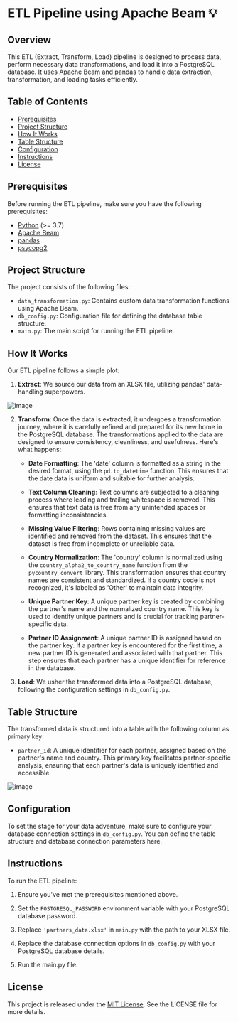 # ETL Pipeline using Apache Beam 💡

## Overview

This ETL (Extract, Transform, Load) pipeline is designed to process data, perform necessary data transformations, and load it into a PostgreSQL database. It uses Apache Beam and pandas to handle data extraction, transformation, and loading tasks efficiently.

## Table of Contents

- [Prerequisites](#prerequisites)
- [Project Structure](#project-structure)
- [How It Works](#how-it-works)
- [Table Structure](#table-structure)
- [Configuration](#configuration)
- [Instructions](#instructions)
- [License](#license)

## Prerequisites

Before running the ETL pipeline, make sure you have the following prerequisites:

- [Python](https://www.python.org/downloads/) (>= 3.7)
- [Apache Beam](https://beam.apache.org/get-started/quickstart-py/)
- [pandas](https://pandas.pydata.org/pandas-docs/stable/getting_started/install.html)
- [psycopg2](https://pypi.org/project/psycopg2/)

## Project Structure

The project consists of the following files:

- `data_transformation.py`: Contains custom data transformation functions using Apache Beam.
- `db_config.py`: Configuration file for defining the database table structure.
- `main.py`: The main script for running the ETL pipeline.

## How It Works

Our ETL pipeline follows a simple plot:

1. **Extract**: We source our data from an XLSX file, utilizing pandas' data-handling superpowers.

![image](https://github.com/asvilen/apache-beam-pipeline/assets/47661156/47a463ab-f230-46d6-8e2c-5acc3620ebee)

2. **Transform**: Once the data is extracted, it undergoes a transformation journey, where it is carefully refined and prepared for its new home in the PostgreSQL database. The transformations applied to the data are designed to ensure consistency, cleanliness, and usefulness. Here's what happens:

   - **Date Formatting**: The 'date' column is formatted as a string in the desired format, using the `pd.to_datetime` function. This ensures that the date data is uniform and suitable for further analysis.
  
   - **Text Column Cleaning**: Text columns are subjected to a cleaning process where leading and trailing whitespace is removed. This ensures that text data is free from any unintended spaces or formatting inconsistencies.
  
   - **Missing Value Filtering**: Rows containing missing values are identified and removed from the dataset. This ensures that the dataset is free from incomplete or unreliable data.

   - **Country Normalization**: The 'country' column is normalized using the `country_alpha2_to_country_name` function from the `pycountry_convert` library. This transformation ensures that country names are consistent and standardized. If a country code is not recognized, it's labeled as 'Other' to maintain data integrity.

   - **Unique Partner Key**: A unique partner key is created by combining the partner's name and the normalized country name. This key is used to identify unique partners and is crucial for tracking partner-specific data.

   - **Partner ID Assignment**: A unique partner ID is assigned based on the partner key. If a partner key is encountered for the first time, a new partner ID is generated and associated with that partner. This step ensures that each partner has a unique identifier for reference in the database.

3. **Load**: We usher the transformed data into a PostgreSQL database, following the configuration settings in `db_config.py`.

## Table Structure

   The transformed data is structured into a table with the following column as primary key:

   - `partner_id`: A unique identifier for each partner, assigned based on the partner's name and country. This primary key facilitates partner-specific analysis, ensuring that each partner's data is uniquely identified and accessible.

![image](https://github.com/asvilen/apache-beam-pipeline/assets/47661156/abd8ddde-f789-4098-ad9d-26e27d939a31)



## Configuration

To set the stage for your data adventure, make sure to configure your database connection settings in `db_config.py`. You can define the table structure and database connection parameters here.

## Instructions

To run the ETL pipeline:

1. Ensure you've met the prerequisites mentioned above.

2. Set the `POSTGRESQL_PASSWORD` environment variable with your PostgreSQL database password.

3. Replace `'partners_data.xlsx'` in `main.py` with the path to your XLSX file.

4. Replace the database connection options in `db_config.py` with your PostgreSQL database details.

5. Run the main.py file.

## License

This project is released under the [MIT License](LICENSE). See the LICENSE file for more details.
